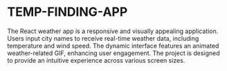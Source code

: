# TEMP-FINDING-APP
The React weather app is a responsive and visually appealing application. Users input city names to receive real-time weather data, including temperature and wind speed. The dynamic interface features an animated weather-related GIF, enhancing user engagement. The project is designed to provide an intuitive experience across various screen sizes.
